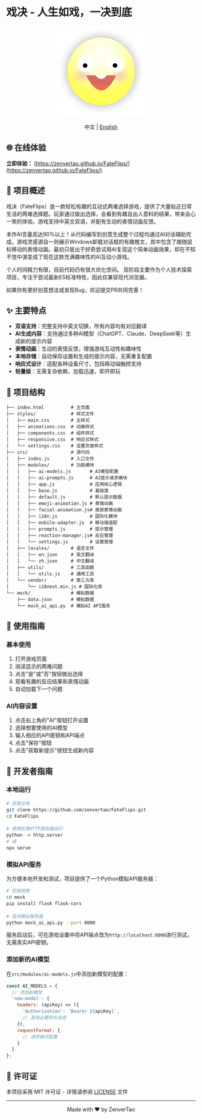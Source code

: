 # 戏决 - 人生如戏，一决到底

<div align="center">
  <img src="logo.png" alt="FateFlips Logo">
  <p>中文 | <a href="README.en.md">English</a></p>
</div>

## 🌐 在线体验

**立即体验：** [https://zenvertao.github.io/FateFlips/](https://zenvertao.github.io/FateFlips/)

## 📖 项目概述

戏决（FateFlips）是一款轻松有趣的互动式两难选择游戏，提供了大量贴近日常生活的两难选择题。玩家通过做出选择，会看到有趣且出人意料的结果，带来会心一笑的体验。游戏支持中英文双语，并配有生动的表情动画反馈。

本作AI含量高达90%以上！从代码编写到创意生成整个过程均通过AI对话辅助完成。游戏灵感源自一则展示Windows卸载对话框的有趣推文，其中包含了跟随鼠标移动的表情动画。最初只是出于好奇尝试用AI复现这个简单动画效果，却在不知不觉中演变成了现在这款充满趣味性的AI互动小游戏。

个人时间精力有限，目前代码仍有很大优化空间。
现阶段主要作为个人技术探索项目，专注于尝试最新ES标准特性，因此仅兼容现代浏览器。

如果你有更好创意想法或发现Bug，欢迎提交PR共同完善！

## ✨ 主要特点

- **双语支持**：完整支持中英文切换，所有内容均有对应翻译
- **AI生成内容**：支持通过多种AI模型（ChatGPT、Claude、DeepSeek等）生成新的提示内容
- **表情动画**：生动的表情反馈，增强游戏互动性和趣味性
- **本地存储**：自动保存设置和生成的提示内容，无需重复配置
- **响应式设计**：适配各种设备尺寸，包括移动端触控支持
- **轻量级**：无需复杂依赖，加载迅速，即开即玩

## 📁 项目结构

```
├── index.html          # 主页面
├── styles/             # 样式文件
│   ├── main.css        # 主样式
│   ├── animations.css  # 动画样式
│   ├── components.css  # 组件样式
│   ├── responsive.css  # 响应式样式
│   └── settings.css    # 设置页面样式
├── src/                # 源代码
│   ├── index.js        # 入口文件
│   ├── modules/        # 功能模块
│   │   ├── ai-models.js       # AI模型配置
│   │   ├── ai-prompts.js      # AI提示请求模块
│   │   ├── app.js             # 应用核心逻辑
│   │   ├── base.js            # 基础类
│   │   ├── default.js         # 默认提示数据
│   │   ├── emoji-animation.js # 表情动画
│   │   ├── facial-animation.js# 面部表情动画
│   │   ├── i18n.js            # 国际化模块
│   │   ├── mobile-adapter.js  # 移动端适配
│   │   ├── prompts.js         # 提示管理
│   │   ├── reaction-manager.js# 反应管理
│   │   └── settings.js        # 设置管理
│   ├── locales/        # 语言文件
│   │   ├── en.json     # 英文翻译
│   │   └── zh.json     # 中文翻译
│   ├── utils/          # 工具函数
│   │   └── utils.js    # 通用工具
│   └── vendor/         # 第三方库
│       └── i18next.min.js # 国际化库
└── mock/               # 模拟数据
    ├── data.json       # 模拟数据
    └── mock_ai_api.py  # 模拟AI API服务
```

## 🚀 使用指南

### 基本使用

1. 打开游戏页面
2. 阅读显示的两难问题
3. 点击"是"或"否"按钮做出选择
4. 观看有趣的反应结果和表情动画
5. 自动加载下一个问题

### AI内容设置

1. 点击右上角的"AI"按钮打开设置
2. 选择想要使用的AI模型
3. 输入相应的API密钥和API端点
4. 点击"保存"按钮
5. 点击"获取新提示"按钮生成新内容

## 🔧 开发者指南

### 本地运行

```bash
# 克隆仓库
git clone https://github.com/zenvertao/FateFlips.git
cd FateFlips

# 使用任意HTTP服务器运行
python -m http.server
# 或
npx serve
```

### 模拟API服务
为方便本地开发和测试，项目提供了一个Python模拟API服务器：
```bash
# 安装依赖
cd mock
pip install flask flask-cors

# 启动模拟服务器
python mock_ai_api.py --port 8000
```
服务启动后，可在游戏设置中将API端点改为`http://localhost:8000`进行测试，无需真实API密钥。

### 添加新的AI模型

在`src/modules/ai-models.js`中添加新模型的配置：

```javascript
const AI_MODELS = {
  // 添加新模型
  'new-model': {
    headers: (apiKey) => ({
      'Authorization': `Bearer ${apiKey}`,
      // 其他必要的头信息
    }),
    requestFormat: {
      // 请求格式配置
    }
  }
};
```

## 📄 许可证

本项目采用 MIT 许可证 - 详情请参阅 [LICENSE](LICENSE) 文件

---

<div align="center">
  <p>Made with ❤️ by ZenverTao</p>
</div>
